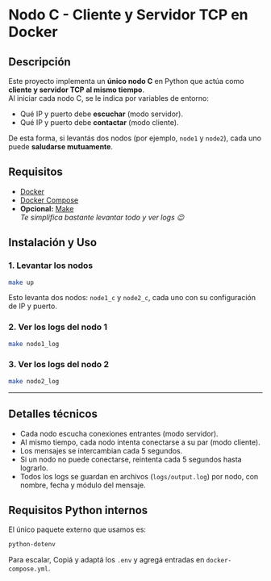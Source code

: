 # Nodo C - Cliente y Servidor TCP en Docker

## Descripción

Este proyecto implementa un **único nodo C** en Python que actúa como **cliente y servidor TCP al mismo tiempo**.  
Al iniciar cada nodo C, se le indica por variables de entorno:

- Qué IP y puerto debe **escuchar** (modo servidor).
- Qué IP y puerto debe **contactar** (modo cliente).

De esta forma, si levantás dos nodos (por ejemplo, `node1` y `node2`), cada uno puede **saludarse mutuamente**.

## Requisitos

- [Docker](https://docs.docker.com/get-docker/)
- [Docker Compose](https://docs.docker.com/compose/install/)
- **Opcional:** [Make](https://www.gnu.org/software/make/)  
  *Te simplifica bastante levantar todo y ver logs 😉*

## Instalación y Uso

### 1. Levantar los nodos

```sh
make up
```

Esto levanta dos nodos: `node1_c` y `node2_c`, cada uno con su configuración de IP y puerto.

### 2. Ver los logs del nodo 1

```sh
make nodo1_log
```

### 3. Ver los logs del nodo 2

```sh
make nodo2_log
```

---

## Detalles técnicos

- Cada nodo escucha conexiones entrantes (modo servidor).
- Al mismo tiempo, cada nodo intenta conectarse a su par (modo cliente).
- Los mensajes se intercambian cada 5 segundos.
- Si un nodo no puede conectarse, reintenta cada 5 segundos hasta lograrlo.
- Todos los logs se guardan en archivos (`logs/output.log`) por nodo, con nombre, fecha y módulo del mensaje.

## Requisitos Python internos

El único paquete externo que usamos es:

```txt
python-dotenv
```

Para escalar, Copiá y adaptá los `.env` y agregá entradas en `docker-compose.yml`.
